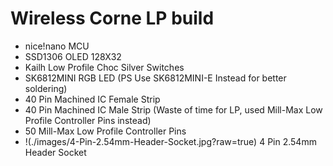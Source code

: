 # Wireless Corne LP build
- nice!nano MCU
- SSD1306 OLED 128X32
- Kailh Low Profile Choc Silver Switches
- SK6812MINI RGB LED (PS Use SK6812MINI-E Instead for better soldering)
- 40 Pin Machined IC Female Strip
- 40 Pin Machined IC Male Strip (Waste of time for LP, used Mill-Max Low Profile Controller Pins instead)
- 50 Mill-Max Low Profile Controller Pins
- !(./images/4-Pin-2.54mm-Header-Socket.jpg?raw=true) 4 Pin 2.54mm Header Socket

